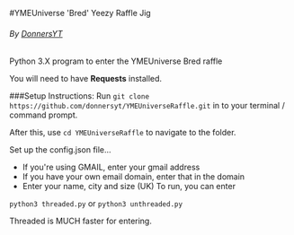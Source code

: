 #YMEUniverse 'Bred' Yeezy Raffle Jig
###### By [DonnersYT](http://www.twitter.com/DonnersYT)
Python 3.X program to enter the YMEUniverse Bred raffle

You will need to have  **Requests** installed.

###Setup Instructions:
Run `git clone https://github.com/donnersyt/YMEUniverseRaffle.git` in to
your terminal / command prompt.

After this, use `cd YMEUniverseRaffle` to navigate to the folder.

Set up the config.json file...
* If you're using GMAIL, enter your gmail address
* If you have your own email domain, enter that in the domain
* Enter your name, city and size (UK)
To run, you can enter 

`python3 threaded.py` or `python3 unthreaded.py` 

Threaded is MUCH faster for entering.
 